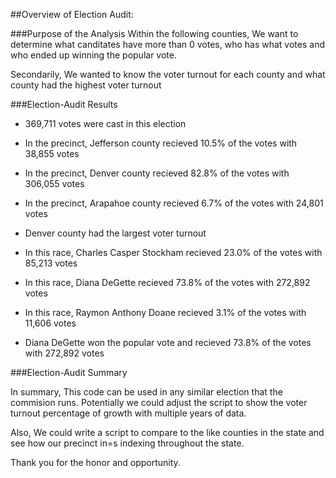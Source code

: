 ##Overview of Election Audit:

###Purpose of the Analysis
Within the following counties, We want to determine what canditates have more than 0 votes, who has what votes and who ended up winning the popular vote.

Secondarily, We wanted to know the voter turnout for each county and what county had the highest voter turnout


###Election-Audit Results

* 369,711 votes were cast in this election

* In the precinct, Jefferson county recieved 10.5% of the votes with 38,855 votes

* In the precinct, Denver county recieved 82.8% of the votes with 306,055 votes

* In the precinct, Arapahoe county recieved 6.7% of the votes with 24,801 votes

* Denver county had the largest voter turnout

* In this race, Charles Casper Stockham recieved 23.0% of the votes with 85,213 votes

* In this race, Diana DeGette recieved 73.8% of the votes with 272,892 votes

* In this race, Raymon Anthony Doane recieved 3.1% of the votes with 11,606 votes

* Diana DeGette won the popular vote and recieved 73.8% of the votes with 272,892 votes

###Election-Audit Summary

In summary, This code can be used in any similar election that the commision runs. 
Potentially we could adjust the script to show the voter turnout percentage of growth with multiple years of data.

Also, We could write a script to compare to the like counties in the state and see how our precinct in=s indexing throughout the state.

Thank you for the honor and opportunity.



